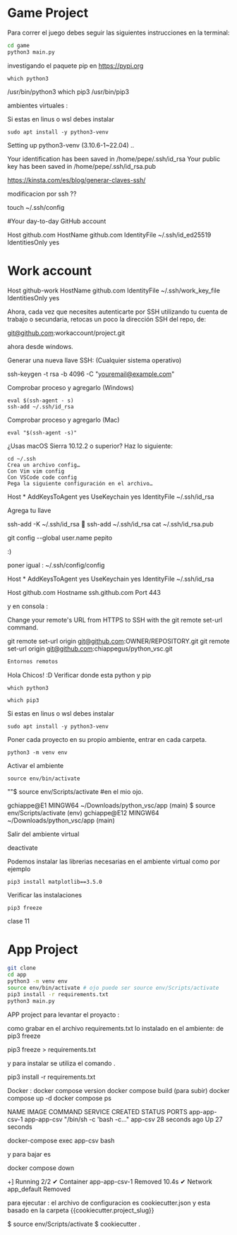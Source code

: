 # Game Project

Para correr el juego debes seguir las siguientes instrucciones en la terminal:

```sh
cd game
python3 main.py
```



investigando el paquete pip en 
https://pypi.org







    which python3
/usr/bin/python3
    which pip3
/usr/bin/pip3

ambientes virtuales :

Si estas en linus o wsl debes instalar

    sudo apt install -y python3-venv

Setting up python3-venv (3.10.6-1~22.04) ..

Your identification has been saved in /home/pepe/.ssh/id_rsa
Your public key has been saved in /home/pepe/.ssh/id_rsa.pub

https://kinsta.com/es/blog/generar-claves-ssh/


modificacion por ssh ??

touch ~/.ssh/config


#Your day-to-day GitHub account

Host github.com
  HostName github.com
  IdentityFile ~/.ssh/id_ed25519
  IdentitiesOnly yes

# Work account
Host github-work
  HostName github.com
  IdentityFile ~/.ssh/work_key_file
  IdentitiesOnly yes

Ahora, cada vez que necesites autenticarte por SSH utilizando tu cuenta de trabajo o secundaria, retocas un poco la dirección SSH del repo, de:

git@github.com:workaccount/project.git

ahora desde windows.


Generar una nueva llave SSH: (Cualquier sistema operativo)

ssh-keygen -t rsa -b 4096 -C "youremail@example.com"

Comprobar proceso y agregarlo (Windows)

    eval $(ssh-agent - s)
    ssh-add ~/.ssh/id_rsa

Comprobar proceso y agregarlo (Mac)

    eval "$(ssh-agent -s)"

¿Usas macOS Sierra 10.12.2 o superior? Haz lo siguiente:

    cd ~/.ssh
    Crea un archivo config…
    Con Vim vim config
    Con VSCode code config
    Pega la siguiente configuración en el archivo…

Host *
  AddKeysToAgent yes
  UseKeychain yes
  IdentityFile ~/.ssh/id_rsa

Agrega tu llave

ssh-add -K ~/.ssh/id_rsa 🥳 
ssh-add ~/.ssh/id_rsa
cat ~/.ssh/id_rsa.pub


git config --global user.name pepito

:)

poner igual : 
~/.ssh/config/config

Host *
  AddKeysToAgent yes
  UseKeychain yes
  IdentityFile ~/.ssh/id_rsa


Host github.com
  Hostname ssh.github.com
  Port 443


y en consola :



Change your remote's URL from HTTPS to SSH with the git remote set-url command.

git remote set-url origin git@github.com:OWNER/REPOSITORY.git
git remote set-url origin git@github.com:chiappegus/python_vsc.git



```python
Entornos remotos
```

Hola Chicos! :D Verificar donde esta python y pip

    which python3

    which pip3

Si estas en linus o wsl debes instalar

    sudo apt install -y python3-venv

Poner cada proyecto en su propio ambiente, entrar en cada carpeta.

    python3 -m venv env

Activar el ambiente

    source env/bin/activate

  ""$ source env/Scripts/activate #en el mio ojo.

gchiappe@E1 MINGW64 ~/Downloads/python_vsc/app (main)
$ source env/Scripts/activate
(env)
gchiappe@E12 MINGW64 ~/Downloads/python_vsc/app (main)



Salir del ambiente virtual

  deactivate

Podemos instalar las librerias necesarias en el ambiente virtual como por ejemplo

    pip3 install matplotlib==3.5.0

Verificar las instalaciones

    pip3 freeze


clase 11



# App Project

```sh
git clone
cd app
python3 -m venv env
source env/bin/activate # ojo puede ser source env/Scripts/activate
pip3 install -r requirements.txt
python3 main.py
```


APP project para levantar el proyacto : 


como grabar en el archivo requirements.txt lo instalado en el ambiente: de pip3 freeze


pip3 freeze > requirements.txt

y para instalar se utiliza el comando  .

pip3 install -r requirements.txt

Docker :
docker compose version
docker compose build
(para subir)
docker compose up -d
docker compose ps

NAME            IMAGE         COMMAND                  SERVICE   CREATED          STATUS          PORTS
app-app-csv-1   app-app-csv   "/bin/sh -c 'bash -c…"   app-csv   28 seconds ago   Up 27 seconds


docker-compose exec  app-csv bash


y para bajar es 

docker compose down

+] Running 2/2
 ✔ Container app-app-csv-1  Removed                                                                                       10.4s 
 ✔ Network app_default      Removed     



para ejecutar :
el archivo de configuracion es cookiecutter.json
y esta basado en la carpeta {{cookiecutter.project_slug}}

$ source env/Scripts/activate
$ cookiecutter . 

